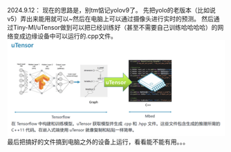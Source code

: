 2024.9.12：
现在的思路是，别tm惦记yolov9了。
先把yolo的老版本（比如说v5）弄出来能用就可以~然后在电脑上可以通过摄像头进行实时的预测。
然后通过Tiny-Ml/uTensor做到可以把已经训练好（甚至不需要自己训练哈哈哈哈）的网络变成边缘设备中可以运行的.cpp文件。
![uTensor](1726128001318.jpg)
最后把搞好的文件搞到电脑之外的设备上运行，看看能不能有用。。。